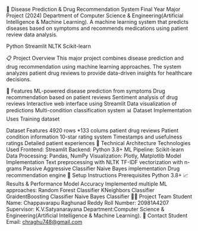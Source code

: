 🏥 Disease Prediction & Drug Recommendation System
Final Year Major Project (2024)
Department of Computer Science & Engineering(Artificial Intelligence & Machine Learning).
A machine learning system that predicts diseases based on symptoms and recommends medications using patient review data analysis.

Python Streamlit NLTK Scikit-learn

📋 Project Overview
This major project combines disease prediction and drug recommendation using machine learning approaches. The system analyzes patient drug reviews to provide data-driven insights for healthcare decisions.

🌟 Features
ML-powered disease prediction from symptoms
Drug recommendation based on patient reviews
Sentiment analysis of drug reviews
Interactive web interface using Streamlit
Data visualization of predictions
Multi-condition classification system
📊 Dataset Implementation
Uses Training dataset

Dataset Features
4920 rows *133 colums patient drug reviews
Patient condition information
10-star rating system
Timestamps and usefulness ratings
Detailed patient experiences
🔧 Technical Architecture
Technologies Used
Frontend: Streamlit
Backend: Python 3.8+
ML Pipeline: Scikit-learn
Data Processing: Pandas, NumPy
Visualization: Plotly, Matplotlib
Model Implementation
Text preprocessing with NLTK
TF-IDF vectorization with n-grams
Passive Aggressive Classifier
Naive Bayes implementation
Drug recommendation engine
🚀 Setup Instructions
Prerequisites
Python 3.8+
📈 Results & Performance
Model Accuracy
Implemented multiple ML approaches:
Random Forest Classifier
KNeighbors Classifier
GraidentBoosting Classifier
Naive Bayes Classifier
👨‍💻 Project Team
Student Name: Chappavarapu Raghunad Reddy
Roll Number: 20981A4207
Supervisor: K.V.Satyanarayana
Department:Computer Science & Engineering(Artificial Intelligence & Machine Learning).
📧 Contact
Student Email: chraghu748@gmail.com
